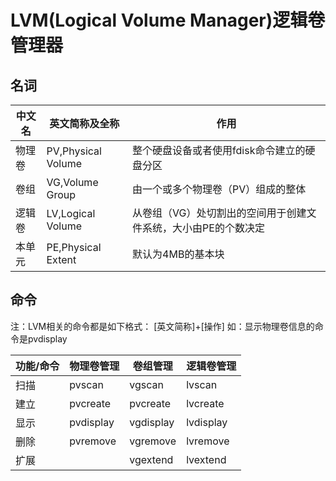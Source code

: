 # LVM(Logical Volume Manager)逻辑卷管理器

## 名词

|中文名|英文简称及全称|作用|
|--------|-----------------|-----|
|物理卷|PV,Physical Volume|整个硬盘设备或者使用fdisk命令建立的硬盘分区|
|卷组|VG,Volume Group|由一个或多个物理卷（PV）组成的整体|
|逻辑卷|LV,Logical Volume|从卷组（VG）处切割出的空间用于创建文件系统，大小由PE的个数决定|
|本单元|PE,Physical Extent|默认为4MB的基本块|

## 命令

注：LVM相关的命令都是如下格式：
[英文简称]+[操作]
如：显示物理卷信息的命令是pvdisplay

|功能/命令|物理卷管理|卷组管理|逻辑卷管理|
-----------|------------|-----------|------------|
|扫描|pvscan|vgscan|lvscan|
|建立|pvcreate|pvcreate|lvcreate|
|显示|pvdisplay|vgdisplay|lvdisplay|
|删除|pvremove|vgremove|lvremove||
|扩展||vgextend|lvextend|
